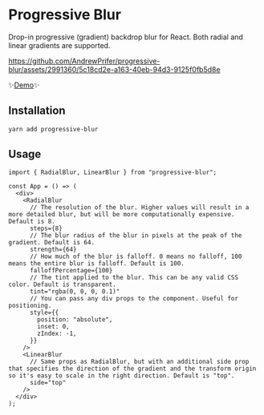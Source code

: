 # Progressive Blur

Drop-in progressive (gradient) backdrop blur for React. Both radial and linear gradients are supported.

https://github.com/AndrewPrifer/progressive-blur/assets/2991360/5c18cd2e-a163-40eb-94d3-9125f0fb5d8e

✨[Demo](https://progressive-blur.vercel.app/)✨


## Installation

```bash
yarn add progressive-blur
```

## Usage

```tsx
import { RadialBlur, LinearBlur } from "progressive-blur";

const App = () => (
  <div>
    <RadialBlur
      // The resolution of the blur. Higher values will result in a more detailed blur, but will be more computationally expensive. Default is 8.
      steps={8}
      // The blur radius of the blur in pixels at the peak of the gradient. Default is 64.
      strength={64}
      // How much of the blur is falloff. 0 means no falloff, 100 means the entire blur is falloff. Default is 100.
      falloffPercentage={100}
      // The tint applied to the blur. This can be any valid CSS color. Default is transparent.
      tint="rgba(0, 0, 0, 0.1)"
      // You can pass any div props to the component. Useful for positioning.
      style={{
        position: "absolute",
        inset: 0,
        zIndex: -1,
      }}
    />
    <LinearBlur
      // Same props as RadialBlur, but with an additional side prop that specifies the direction of the gradient and the transform origin so it's easy to scale in the right direction. Default is "top".
      side="top"
    />
  </div>
);
```

